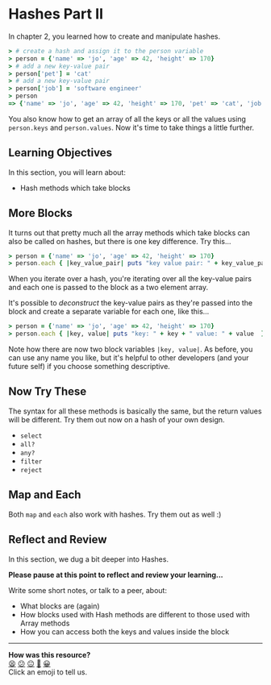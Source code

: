 # Hashes Part II

In chapter 2, you learned how to create and manipulate hashes.

```ruby
> # create a hash and assign it to the person variable
> person = {'name' => 'jo', 'age' => 42, 'height' => 170}
> # add a new key-value pair
> person['pet'] = 'cat'
> # add a new key-value pair
> person['job'] = 'software engineer'
> person
=> {'name' => 'jo', 'age' => 42, 'height' => 170, 'pet' => 'cat', 'job' => 'software engineer'}
```

You also know how to get an array of all the keys or all the values using `person.keys` and `person.values`. Now it's time to take things a little further.

## Learning Objectives

In this section, you will learn about:
- Hash methods which take blocks

## More Blocks

It turns out that pretty much all the array methods which take blocks can also be called on hashes, but there is one key difference. Try this...

```ruby
> person = {'name' => 'jo', 'age' => 42, 'height' => 170}
> person.each { |key_value_pair| puts "key value pair: " + key_value_pair }
```

When you iterate over a hash, you're iterating over all the key-value pairs and each one is passed to the block as a two element array.

It's possible to _deconstruct_ the key-value pairs as they're passed into the block and create a separate variable for each one, like this...

```ruby
> person = {'name' => 'jo', 'age' => 42, 'height' => 170}
> person.each { |key, value| puts "key: " + key + " value: " + value  }
```

Note how there are now two block variables `|key, value|`.  As before, you can use any name you like, but it's helpful to other developers (and your future self) if you choose something descriptive.

## Now Try These

The syntax for all these methods is basically the same, but the return values will be different. Try them out now on a hash of your own design.

- `select`
- `all?`
- `any?`
- `filter`
- `reject`

## Map and Each

Both `map` and `each` also work with hashes. Try them out as well :)

## Reflect and Review

In this section, we dug a bit deeper into Hashes.

**Please pause at this point to reflect and review your learning...**

Write some short notes, or talk to a peer, about:
- What blocks are (again)
- How blocks used with Hash methods are different to those used with Array methods
- How you can access both the keys and values inside the block


<!-- BEGIN GENERATED SECTION DO NOT EDIT -->

---

**How was this resource?**  
[😫](https://airtable.com/shrUJ3t7KLMqVRFKR?prefill_Repository=makersacademy/ruby_foundations&prefill_File=chapter3/5_advanced_hashes.md&prefill_Sentiment=😫) [😕](https://airtable.com/shrUJ3t7KLMqVRFKR?prefill_Repository=makersacademy/ruby_foundations&prefill_File=chapter3/5_advanced_hashes.md&prefill_Sentiment=😕) [😐](https://airtable.com/shrUJ3t7KLMqVRFKR?prefill_Repository=makersacademy/ruby_foundations&prefill_File=chapter3/5_advanced_hashes.md&prefill_Sentiment=😐) [🙂](https://airtable.com/shrUJ3t7KLMqVRFKR?prefill_Repository=makersacademy/ruby_foundations&prefill_File=chapter3/5_advanced_hashes.md&prefill_Sentiment=🙂) [😀](https://airtable.com/shrUJ3t7KLMqVRFKR?prefill_Repository=makersacademy/ruby_foundations&prefill_File=chapter3/5_advanced_hashes.md&prefill_Sentiment=😀)  
Click an emoji to tell us.

<!-- END GENERATED SECTION DO NOT EDIT -->
